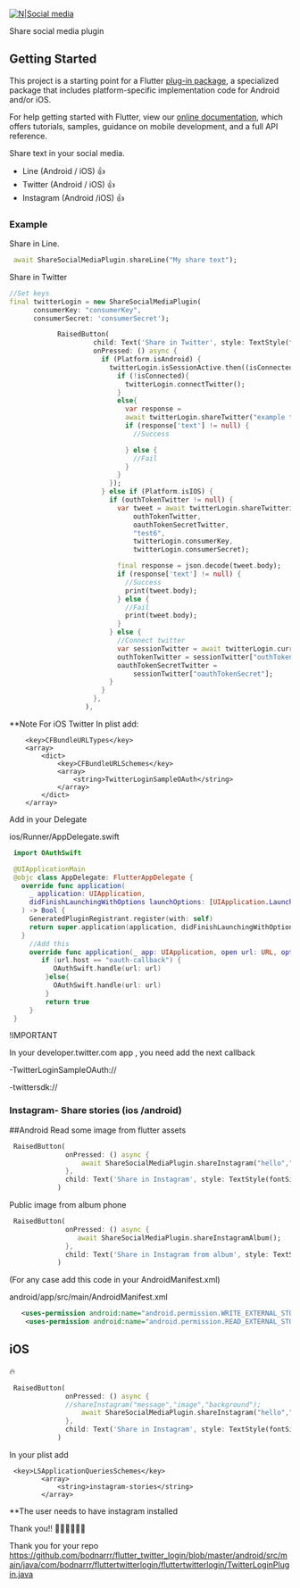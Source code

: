 
[![N|Social media](https://i.ibb.co/QYMBDZ5/share.png)](https://ibb.co/kqXnmpd)

Share social media plugin

## Getting Started

This project is a starting point for a Flutter
[plug-in package](https://flutter.dev/developing-packages/),
a specialized package that includes platform-specific implementation code for
Android and/or iOS.

For help getting started with Flutter, view our
[online documentation](https://flutter.dev/docs), which offers tutorials,
samples, guidance on mobile development, and a full API reference.


Share text in your social media.

  - Line (Android / iOS) :+1:
  - Twitter (Android / iOS) :+1:
  - Instagram (Android /iOS) :+1:

### Example

Share in Line.

```dart
 await ShareSocialMediaPlugin.shareLine("My share text");
```

Share in Twitter
```dart
//Set keys
final twitterLogin = new ShareSocialMediaPlugin(
      consumerKey: "consumerKey",
      consumerSecret: 'consumerSecret');

            RaisedButton(
                     child: Text('Share in Twitter', style: TextStyle(fontSize: 20)),
                     onPressed: () async {
                       if (Platform.isAndroid) {
                         twitterLogin.isSessionActive.then((isConnected) async{
                           if (!isConnected){
                             twitterLogin.connectTwitter();
                           }
                           else{
                             var response =
                             await twitterLogin.shareTwitter("example test in android");
                             if (response['text'] != null) {
                               //Success

                             } else {
                               //Fail
                             }
                           }
                         });
                       } else if (Platform.isIOS) {
                         if (outhTokenTwitter != null) {
                           var tweet = await twitterLogin.shareTwitteriOS(
                               outhTokenTwitter,
                               oauthTokenSecretTwitter,
                               "test6",
                               twitterLogin.consumerKey,
                               twitterLogin.consumerSecret);

                           final response = json.decode(tweet.body);
                           if (response['text'] != null) {
                             //Success
                             print(tweet.body);
                           } else {
                             //Fail
                             print(tweet.body);
                           }
                         } else {
                           //Connect twitter
                           var sessionTwitter = await twitterLogin.currentSessionIOS();
                           outhTokenTwitter = sessionTwitter["outhToken"];
                           oauthTokenSecretTwitter =
                               sessionTwitter["oauthTokenSecret"];
                         }
                       }
                     },
                   ),
```
**Note For iOS Twitter
In plist
add:
```
	<key>CFBundleURLTypes</key>
	<array>
		<dict>
			<key>CFBundleURLSchemes</key>
			<array>
				<string>TwitterLoginSampleOAuth</string>
			</array>
		</dict>
	</array>

```
Add in your Delegate

ios/Runner/AppDelegate.swift

```swift
 import OAuthSwift

 @UIApplicationMain
 @objc class AppDelegate: FlutterAppDelegate {
   override func application(
     _ application: UIApplication,
     didFinishLaunchingWithOptions launchOptions: [UIApplication.LaunchOptionsKey: Any]?
   ) -> Bool {
     GeneratedPluginRegistrant.register(with: self)
     return super.application(application, didFinishLaunchingWithOptions: launchOptions)
   }
     //Add this
     override func application(_ app: UIApplication, open url: URL, options: [UIApplication.OpenURLOptionsKey : Any] = [:]) -> Bool {
        if (url.host == "oauth-callback") {
           OAuthSwift.handle(url: url)
         }else{
           OAuthSwift.handle(url: url)
         }
         return true
     }
 }

```


!IMPORTANT

In your developer.twitter.com app , you need add the next callback

-TwitterLoginSampleOAuth://

-twittersdk://


### Instagram- Share stories (ios /android)

##Android
Read some image from flutter assets
```dart
 RaisedButton(
              onPressed: () async {
                  await ShareSocialMediaPlugin.shareInstagram("hello","assets/nofumar.jpg");
              },
              child: Text('Share in Instagram', style: TextStyle(fontSize: 20)),
            )

```

Public image from album phone
```dart
 RaisedButton(
              onPressed: () async {
                 await ShareSocialMediaPlugin.shareInstagramAlbum();
              },
              child: Text('Share in Instagram from album', style: TextStyle(fontSize: 20)),
            )

```

(For any case add this code in your AndroidManifest.xml)

android/app/src/main/AndroidManifest.xml

```xml
   <uses-permission android:name="android.permission.WRITE_EXTERNAL_STORAGE"/>
    <uses-permission android:name="android.permission.READ_EXTERNAL_STORAGE"/>
```

## iOS
:fire:
```dart
 RaisedButton(
              onPressed: () async {
              //shareInstagram("message","image","background");
                  await ShareSocialMediaPlugin.shareInstagram("hello","assets/my_image.jpg","assets/background");
              },
              child: Text('Share in Instagram', style: TextStyle(fontSize: 20)),
            )

```

In your plist add
```
 <key>LSApplicationQueriesSchemes</key>
        <array>
            <string>instagram-stories</string>
        </array>
```

**The user needs to have instagram installed


Thank you!! :beer::beer::beer::beer::beer::beer:

Thank you for your repo
https://github.com/bodnarrr/flutter_twitter_login/blob/master/android/src/main/java/com/bodnarrr/fluttertwitterlogin/fluttertwitterlogin/TwitterLoginPlugin.java
